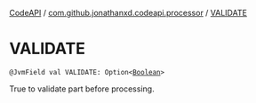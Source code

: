 [CodeAPI](../index.md) / [com.github.jonathanxd.codeapi.processor](index.md) / [VALIDATE](.)

# VALIDATE

`@JvmField val VALIDATE: Option<`[`Boolean`](https://kotlinlang.org/api/latest/jvm/stdlib/kotlin/-boolean/index.html)`>`

True to validate part before processing.

